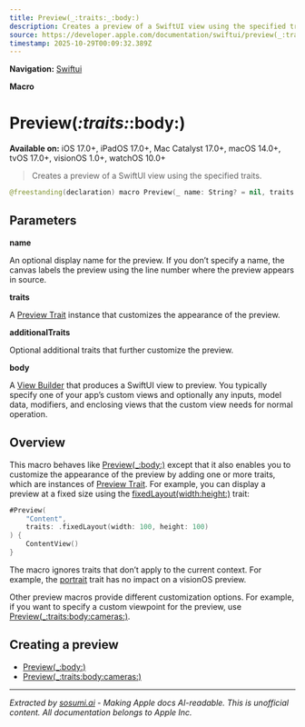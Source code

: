 ```yaml
---
title: Preview(_:traits:_:body:)
description: Creates a preview of a SwiftUI view using the specified traits.
source: https://developer.apple.com/documentation/swiftui/preview(_:traits:_:body:)
timestamp: 2025-10-29T00:09:32.389Z
---
```


**Navigation:** [Swiftui](/documentation/swiftui)

**Macro**

# Preview(_:traits:_:body:)

**Available on:** iOS 17.0+, iPadOS 17.0+, Mac Catalyst 17.0+, macOS 14.0+, tvOS 17.0+, visionOS 1.0+, watchOS 10.0+

> Creates a preview of a SwiftUI view using the specified traits.

```swift
@freestanding(declaration) macro Preview(_ name: String? = nil, traits: PreviewTrait<Preview.ViewTraits>, _ additionalTraits: PreviewTrait<Preview.ViewTraits>..., @ViewBuilder body: @escaping @MainActor () -> any View)
```

## Parameters

**name**

An optional display name for the preview. If you don’t specify a name, the canvas labels the preview using the line number where the preview appears in source.



**traits**

A [Preview Trait](/documentation/DeveloperToolsSupport/PreviewTrait) instance that customizes the appearance of the preview.



**additionalTraits**

Optional additional traits that further customize the preview.



**body**

A [View Builder](/documentation/swiftui/viewbuilder) that produces a SwiftUI view to preview. You typically specify one of your app’s custom views and optionally any inputs, model data, modifiers, and enclosing views that the custom view needs for normal operation.



## Overview

This macro behaves like [Preview(_:body:)](/documentation/swiftui/preview(_:body:)) except that it also enables you to customize the appearance of the preview by adding one or more traits, which are instances of [Preview Trait](/documentation/DeveloperToolsSupport/PreviewTrait). For example, you can display a preview at a fixed size using the [fixedLayout(width:height:)](/documentation/DeveloperToolsSupport/PreviewTrait/fixedLayout(width:height:)) trait:

```swift
#Preview(
    "Content",
    traits: .fixedLayout(width: 100, height: 100)
) {
    ContentView()
}
```

The macro ignores traits that don’t apply to the current context. For example, the [portrait](/documentation/DeveloperToolsSupport/PreviewTrait/portrait) trait has no impact on a visionOS preview.

Other preview macros provide different customization options. For example, if you want to specify a custom viewpoint for the preview, use [Preview(_:traits:body:cameras:)](/documentation/swiftui/preview(_:traits:body:cameras:)).

## Creating a preview

- [Preview(_:body:)](/documentation/swiftui/preview(_:body:))
- [Preview(_:traits:body:cameras:)](/documentation/swiftui/preview(_:traits:body:cameras:))

---

*Extracted by [sosumi.ai](https://sosumi.ai) - Making Apple docs AI-readable.*
*This is unofficial content. All documentation belongs to Apple Inc.*

